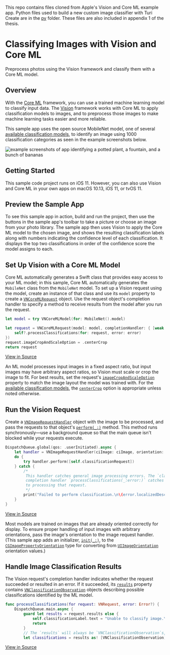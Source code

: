 This repo contains files cloned from Apple's Vision and Core ML example app. Python files used to build a new custom image classifier with Turi Create are in the [py](/py) folder. These files are also included in appendix 1 of the thesis. 

# Classifying Images with Vision and Core ML

Preprocess photos using the Vision framework and classify them with a Core ML model.

## Overview

With the [Core ML](https://developer.apple.com/documentation/coreml) framework, you can use a trained machine learning model to classify input data. The [Vision](https://developer.apple.com/documentation/vision) framework works with Core ML to apply classification models to images, and to preprocess those images to make machine learning tasks easier and more reliable.

This sample app uses the open source MobileNet model, one of several [available classification models](https://developer.apple.com/machine-learning), to identify an image using 1000 classification categories as seen in the example screenshots below.

![example screenshots of app identifying a potted plant, a fountain, and a bunch of bananas](Documentation/classifications.png)

## Getting Started

This sample code project runs on iOS 11. However, you can also use Vision and Core ML in your own apps on macOS 10.13, iOS 11, or tvOS 11.

## Preview the Sample App

To see this sample app in action, build and run the project, then use the buttons in the sample app's toolbar to take a picture or choose an image from your photo library. The sample app then uses Vision to apply the Core ML model to the chosen image, and shows the resulting classification labels along with numbers indicating the confidence level of each classification. It displays the top two classifications in order of the confidence score the model assigns to each.

## Set Up Vision with a Core ML Model

Core ML automatically generates a Swift class that provides easy access to your ML model; in this sample, Core ML automatically generates the `MobileNet` class from the `MobileNet` model.  To set up a Vision request using the model, create an instance of that class and use its `model` property  to create a [`VNCoreMLRequest`](https://developer.apple.com/documentation/vision/vncoremlrequest) object. Use the request object's completion handler to specify a method to receive results from the model after you run the request.

``` swift
let model = try VNCoreMLModel(for: MobileNet().model)

let request = VNCoreMLRequest(model: model, completionHandler: { [weak self] request, error in
    self?.processClassifications(for: request, error: error)
})
request.imageCropAndScaleOption = .centerCrop
return request
```
[View in Source](x-source-tag://MLModelSetup)

An ML model processes input images in a fixed aspect ratio, but input images may have arbitrary aspect ratios, so Vision must scale or crop the image to fit. For best results, set the request's [`imageCropAndScaleOption`](https://developer.apple.com/documentation/vision/vncoremlrequest/2890144-imagecropandscaleoption) property to match the image layout the model was trained with. For the [available classification models](https://developer.apple.com/machine-learning), the [`centerCrop`](https://developer.apple.com/documentation/vision/vnimagecropandscaleoption/centercrop) option is appropriate unless noted otherwise.


## Run the Vision Request

Create a [`VNImageRequestHandler`](https://developer.apple.com/documentation/vision/vnimagerequesthandler) object with the image to be processed, and pass the requests to that object's [`perform(_:)`](https://developer.apple.com/documentation/vision/vnimagerequesthandler/2880297-perform) method. This method runs synchronously—use a background queue so that the main queue isn't blocked while your requests execute.

``` swift
DispatchQueue.global(qos: .userInitiated).async {
    let handler = VNImageRequestHandler(ciImage: ciImage, orientation: orientation)
    do {
        try handler.perform([self.classificationRequest])
    } catch {
        /*
         This handler catches general image processing errors. The `classificationRequest`'s
         completion handler `processClassifications(_:error:)` catches errors specific
         to processing that request.
         */
        print("Failed to perform classification.\n\(error.localizedDescription)")
    }
}
```
[View in Source](x-source-tag://PerformRequests)

Most models are trained on images that are already oriented correctly for display. To ensure proper handling of input images with arbitrary orientations, pass the image's orientation to the image request handler. (This sample app adds an initializer, [`init(_:)`](x-source-tag://ConvertOrientation), to the [`CGImagePropertyOrientation`](https://developer.apple.com/documentation/imageio/cgimagepropertyorientation) type for converting from [`UIImageOrientation`](https://developer.apple.com/documentation/uikit/uiimage/orientation) orientation values.)

## Handle Image Classification Results

The Vision request's completion handler indicates whether the request succeeded or resulted in an error. If it succeeded, its [`results`](https://developer.apple.com/documentation/vision/vnrequest/2867238-results) property contains [`VNClassificationObservation`](https://developer.apple.com/documentation/vision/vnclassificationobservation) objects describing possible classifications identified by the ML model.

``` swift
func processClassifications(for request: VNRequest, error: Error?) {
    DispatchQueue.main.async {
        guard let results = request.results else {
            self.classificationLabel.text = "Unable to classify image.\n\(error!.localizedDescription)"
            return
        }
        // The `results` will always be `VNClassificationObservation`s, as specified by the Core ML model in this project.
        let classifications = results as! [VNClassificationObservation]
```
[View in Source](x-source-tag://ProcessClassifications)
